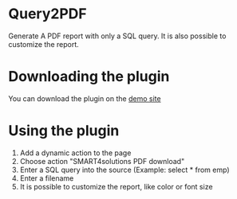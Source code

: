 # Query2PDF
Generate A PDF report with only a SQL query. It is also possible to customize the report.
# Downloading the plugin
You can download the plugin on the [demo site](https://apex.oracle.com/pls/apex/f?p=43484:230 "Demo site on apex.oracle.com")
# Using the plugin
1. Add a dynamic action to the page
2. Choose action "SMART4solutions PDF download"
3. Enter a SQL query into the source (Example: select * from emp)
4. Enter a filename
5. It is possible to customize the report, like color or font size
